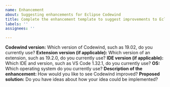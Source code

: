 ```yaml
---
name: Enhancement
about: Suggesting enhancements for Eclipse Codewind
title: Complete the enhancement template to suggest improvements to Eclipse Codewind.
labels: ''
assignees: ''

---
```


**Codewind version:** Which version of Codewind, such as 19.02, do you currently use?
**Extension version (if applicable):** Which version of an extension, such as 19.2.0, do you currently use?
**IDE version (if applicable):** Which IDE and version, such as VS Code 1.32.1, do you currently use?
**OS:** Which operating system do you currently use?
**Description of the enhancement:** How would you like to see Codewind improved?
**Proposed solution:** Do you have ideas about how your idea could be implemented?